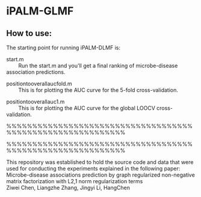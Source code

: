 # iPALM-GLMF

##  How to use: 
The starting point for running iPALM-DLMF is:  

start.m  
&emsp;&emsp; Run the start.m  and you'll get a final ranking of microbe-disease association predictions.  

positiontooverallaucfold.m  
&emsp;&emsp; This is for plotting the AUC curve for the 5-fold cross-validation.  

positiontooverallauc1.m  
&emsp;&emsp; This is for plotting the AUC curve for the global LOOCV cross-validation.

%%%%%%%%%%%%%%%%%%%%%%%%%%%%%%%%%%%%%%%%%%%%%%%%%%%%%%%%%%%  

%%%%%%%%%%%%%%%%%%%%%%%%%%%%%%%%%%%%%%%%%%%%%%%%%%%%%%%%%%%  

This repository was established to hold the source code and data that were used for conducting the experiments explained in the following paper:  
Microbe-disease associations prediction by graph regularized non-negative matrix factorization with L2,1 norm regularization terms  
Ziwei Chen, Liangzhe Zhang, Jingyi Li, HangChen
